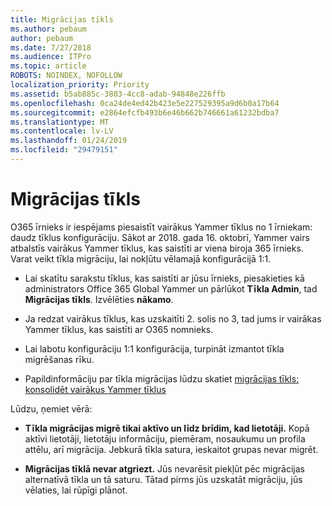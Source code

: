 ```yaml
---
title: Migrācijas tīkls
ms.author: pebaum
author: pebaum
ms.date: 7/27/2018
ms.audience: ITPro
ms.topic: article
ROBOTS: NOINDEX, NOFOLLOW
localization_priority: Priority
ms.assetid: b5ab885c-3803-4cc8-adab-94848e226ffb
ms.openlocfilehash: 0ca24de4ed42b423e5e227529395a9d6b0a17b64
ms.sourcegitcommit: e2864efcfb493b6e46b662b746661a61232bdba7
ms.translationtype: MT
ms.contentlocale: lv-LV
ms.lasthandoff: 01/24/2019
ms.locfileid: "29479151"
---
```

# <a name="network-migration"></a>Migrācijas tīkls

O365 īrnieks ir iespējams piesaistīt vairākus Yammer tīklus no 1 īrniekam: daudz tīklus konfigurāciju. Sākot ar 2018. gada 16. oktobrī, Yammer vairs atbalstīs vairākus Yammer tīklus, kas saistīti ar viena biroja 365 īrnieks. Varat veikt tīkla migrāciju, lai nokļūtu vēlamajā konfigurācijā 1:1.
  
- Lai skatītu sarakstu tīklus, kas saistīti ar jūsu īrnieks, piesakieties kā administrators Office 365 Global Yammer un pārlūkot **Tīkla Admin**, tad **Migrācijas tīkls**. Izvēlēties **nākamo**.
    
- Ja redzat vairākus tīklus, kas uzskaitīti 2. solis no 3, tad jums ir vairākas Yammer tīklus, kas saistīti ar O365 nomnieks.
    
- Lai labotu konfigurāciju 1:1 konfigurācija, turpināt izmantot tīkla migrēšanas rīku.
    
- Papildinformāciju par tīkla migrācijas lūdzu skatiet [migrācijas tīkls: konsolidēt vairākus Yammer tīklus](https://support.office.com/article/a22c1b20-9231-4ce2-a916-392b1056d002)
    
Lūdzu, ņemiet vērā:
  
- **Tīkla migrācijas migrē tikai aktīvo un līdz brīdim, kad lietotāji.** Kopā aktīvi lietotāji, lietotāju informāciju, piemēram, nosaukumu un profila attēlu, arī migrācija. Jebkurā tīkla satura, ieskaitot grupas nevar migrēt. 
    
- **Migrācijas tīklā nevar atgriezt.** Jūs nevarēsit piekļūt pēc migrācijas alternatīvā tīkla un tā saturu. Tātad pirms jūs uzskatāt migrāciju, jūs vēlaties, lai rūpīgi plānot. 
    

